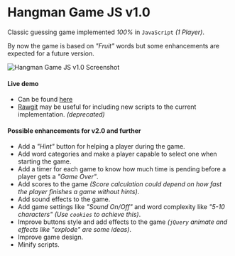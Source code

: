 # Hangman Game JS v1.0
Classic guessing game implemented *100%* in `JavaScript` *(1 Player)*. 

By now the game is based on *"Fruit"* words but some enhancements are expected for a future version.

![Hangman Game JS v1.0 Screenshot](https://cloud.githubusercontent.com/assets/11019675/6219521/a51b6aa4-b5f8-11e4-97e8-481f9172cae8.PNG)

#### Live demo
- Can be found [here](http://jsfiddle.net/oscarj24/45zpg42w/embedded/result/)
- [Rawgit](http://rawgit.com/) may be useful for including new scripts to the current implementation. *(deprecated)*

#### Possible enhancements for v2.0 and further

- Add a *"Hint"* button for helping a player during the game.
- Add word categories and make a player capable to select one when starting the game.
- Add a timer for each game to know how much time is pending before a player gets a *"Game Over"*.
- Add scores to the game *(Score calculation could depend on how fast the player finishes a game without hints)*.
- Add sound effects to the game.
- Add game settings like *"Sound On/Off"* and word complexity like *"5-10 characters" (Use `cookies` to achieve this)*.
- Improve buttons style and add effects to the game *(`jQuery` animate and effects like "explode" are some ideas)*.
- Improve game design.
- Minify scripts.
